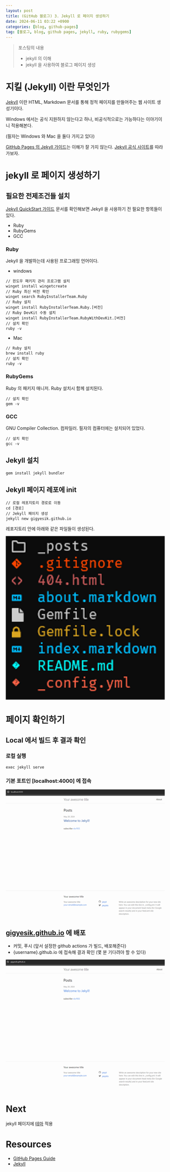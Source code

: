 ```yaml
---
layout: post
title: (GitHub 블로그) 3. Jekyll 로 페이지 생성하기
date: 2024-06-11 03:22 +0900
categories: [blog, github-pages]
tag: [블로그, blog, github pages, jekyll, ruby, rubygems]
---
```


> 포스팅의 내용
> - jekyll 의 이해
> - jekyll 을 사용하여 블로그 페이지 생성

# 지킬 (Jekyll) 이란 무엇인가

[Jekyll][jekyll] 이란 HTML, Markdown 문서를 통해 정적 페이지를 만들어주는 웹 사이트 생성기이다.

Windows 에서는 공식 지원하지 않는다고 하나, 비공식적으로는 가능하다는 이야기이니 적용해본다.

(필자는 Windows 와 Mac 을 둘다 가지고 있다)

[GitHub Pages 의 Jekyll 가이드][github pages jekyll guide]는 이해가 잘 가지 않는다. [Jekyll 공식 사이트][jekyll]를 따라가보자.

# jekyll 로 페이지 생성하기

## 필요한 전제조건들 설치

[Jekyll QuickStart 가이드][jekyll docs] 문서를 확인해보면 Jekyll 을 사용하기 전 필요한 항목들이 있다.

- Ruby
- RubyGems
- GCC

### Ruby

Jekyll 을 개발하는데 사용된 프로그래밍 언어이다.

- windows

```shell
// 윈도우 패키지 관리 프로그램 설치
winget install wingetcreate
// Ruby 최신 버전 확인
winget search RubyInstallerTeam.Ruby
// Ruby 설치
winget install RubyInstallerTeam.Ruby.[버전]
// Ruby DevKit 수동 설치
winget install RubyInstallerTeam.RubyWithDevKit.[버전]
// 설치 확인
ruby -v
```

- Mac

```shell
// Ruby 설치
brew install ruby
// 설치 확인
ruby -v
```

### RubyGems

Ruby 의 패키지 매니저. Ruby 설치시 함께 설치된다.

```shell
// 설치 확인
gem -v
```

### GCC

GNU Compiler Collection. 컴파일러. 필자의 컴퓨터에는 설치되어 있었다.

```shell
// 설치 확인
gcc -v
```

## Jekyll 설치

```shell
gem install jekyll bundler
```

## Jekyll 페이지 레포에 init

```shell
// 로컬 레포지토리 경로로 이동
cd [경로]
// Jekyll 페이지 생성
jekyll new gigyesik.github.io
```

레포지토리 안에 아래와 같은 파일들이 생성된다.

![](/assets/img/2024-06-11/2024-06-11-blog-github-pages-3-jekyll-quickstart-1-files.png)

# 페이지 확인하기

## Local 에서 빌드 후 결과 확인

### 로컬 실행

```shell
exec jekyll serve
```

### 기본 포트인 [localhost:4000] 에 접속

![](/assets/img/2024-06-11/2024-06-11-blog-github-pages-3-jekyll-quickstart-2-local.png)

## [gigyesik.github.io][blog] 에 배포

- 커밋, 푸시 (앞서 설정한 github actions 가 빌드, 배포해준다)
- {username}.github.io 에 접속해 결과 확인 (몇 분 기다려야 할 수 있다)

![](/assets/img/2024-06-11/2024-06-11-blog-github-pages-3-jekyll-quickstart-3-prod.png)

# Next

jekyll 페이지에 [테마][jekyll theme] 적용

# Resources

- [GitHub Pages Guide][github pages jekyll guide]
- [Jekyll][jekyll]

[blog]: https://gigyesik.github.io
[jekyll]: https://jekyllrb.com
[jekyll docs]: https://jekyllrb.com/docs
[jekyll theme]: https://jekyllrb.com/resources
[github pages jekyll guide]: https://docs.github.com/ko/pages/setting-up-a-github-pages-site-with-jekyll/about-github-pages-and-jekyll
